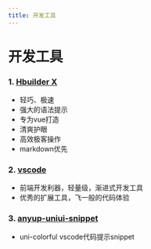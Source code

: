 ```yaml
---
title: 开发工具
---
```


# 开发工具

### 1. [Hbuilder X](https://www.dcloud.io/hbuilderx.html)

  * 轻巧、极速
  * 强大的语法提示
  * 专为vue打造
  * 清爽护眼
  * 高效极客操作
  * markdown优先

### 2. [vscode](https://vscode.en.softonic.com/)

  * 前端开发利器，轻量级，渐进式开发工具
  * 优秀的扩展工具，飞一般的代码体验

### 3. [anyup-uniui-snippet](https://vscode.en.softonic.com/)
  * uni-colorful vscode代码提示snippet

